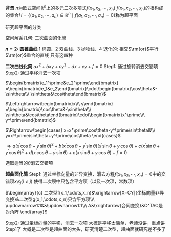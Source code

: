 **背景**
$n$为欧式空间$\mathbb{R}^n$上的多元二次多项式$f(x_1,x_2,\cdots,x_n)$
$f(x_1,x_2,\cdots,x_n)$的根构成的集合$H=\{(a_1,a_2,\cdots,a_n)\in\mathbb{R}^n\mid f(a_1,a_2,\cdots,a_n)=0\}$称为超平面

研究超平面的分类

空间解系几何: 二次曲面的化简

**$n=2$: 圆锥曲线**
1 椭圆、2 双曲线、3 抛物线、4 退化的: 相交$\rm{or}$平行$\rm{or}$重合的直线
只有这四种

**二次曲线化简**
$ax^2+bxy+cy^2+dx+ey+f=0$
Step1: 通过旋转消去交错项
Step2: 通过平移消去一次项

$\begin{bmatrix}e_1^\prime&e_2^\prime\end{bmatrix}
=\begin{bmatrix}e_1&e_2\end{bmatrix}\cdot\begin{bmatrix}\cos\theta&-\sin\theta\\\ \sin\theta&\cos\theta\end{bmatrix}$

$\Leftrightarrow\begin{bmatrix}x\\\ y\end{bmatrix}
=\begin{bmatrix}\cos\theta&-\sin\theta\\\ \sin\theta&\cos\theta\end{bmatrix}\cdot\begin{bmatrix}x^\prime\\\ y^\prime\end{bmatrix}$

$\Rightarrow\begin{cases}
x=x^\prime\cos\theta-y^\prime\sin\theta&\\\ y=x^\prime\sin\theta+y^\prime\cos\theta
\end{cases}$

$\Rightarrow a(x^\prime\cos\theta-y^\prime\sin\theta)^2+
b(x^\prime\cos\theta-y^\prime\sin\theta)(x^\prime\sin\theta+y^\prime\cos\theta)
+c(x^\prime\sin\theta+y^\prime\cos\theta)^2
+d(x^\prime\cos\theta-y^\prime\sin\theta)+e(x^\prime\sin\theta+y^\prime\cos\theta)+f=0$

选取适当的$\theta$消去交错项

**超曲面化简**
Step1: 通过坐标向量的非异变换，消去方程$f(x_1,x_2,\cdots,x_n)=0$中的交错项$x_ix_j(i\neq j)$
            使得二次项中只包含平方项（以及一次项，常数项）

$\begin{array}{c}
二次型f(x_1,\cdots,x_n)&\xrightarrow[X=CY]{坐标向量非异变换}&二次型g(x_1,\cdots,x_n)只含平方项\\\ 
\updownarrow1:1&&\updownarrow1:1\\\ 
A&\xrightarrow{合同变换}&C^TAC是对角阵
\end{array}$

Step2: 通过坐标向量的平移，消去一次项
大概是平移太简单，老师没讲，重点讲Step1了
大概是二次型是超曲面的大头，研究清楚二次型，超曲面就研究差不多了

